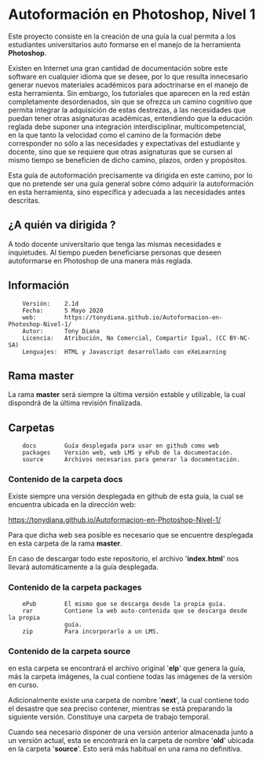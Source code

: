 # Autoformación en Photoshop, Nivel 1

Este proyecto consiste en la creación de una guía la cual permita a los estudiantes universitarios auto formarse en el manejo de la herramienta **Photoshop**.

Existen en Internet una gran cantidad de documentación sobre este software en cualquier idioma que se desee, por lo que resulta innecesario generar nuevos materiales académicos para adoctrinarse en el manejo de esta herramienta. Sin embargo, los tutoriales que aparecen en la red están completamente desordenados, sin que se ofrezca un camino cognitivo que permita integrar la adquisición de estas destrezas, a las necesidades que puedan tener otras asignaturas académicas, entendiendo que la educación reglada debe suponer una integración interdisciplinar, multicompetencial, en la que tanto la velocidad como el camino de la formación debe corresponder no sólo a las necesidades y expectativas del estudiante y docente, sino que se requiere que otras asignaturas que se cursen al mismo tiempo se beneficien de dicho camino, plazos, orden y propósitos.

Esta guía de autoformación precisamente va dirigida en este camino, por lo que no pretende ser una guía general sobre cómo adquirir la autoformación en esta herramienta, sino específica y adecuada a las necesidades antes descritas.

## ¿A quién va dirigida ?
A todo docente universitario que tenga las mismas necesidades e inquietudes. Al tiempo pueden beneficiarse personas que deseen autoformarse en Photoshop de una manera más reglada.


## Información
```
    Versión:    2.1d
    Fecha:      5 Mayo 2020
    web:        https://tonydiana.github.io/Autoformacion-en-Photoshop-Nivel-1/
    Autor:      Tony Diana
    Licencia:   Atribución, No Comercial, Compartir Igual, (CC BY-NC-SA)
    Lenguajes:  HTML y Javascript desarrollado con eXeLearning
```

## Rama master
La rama **master** será siempre la última versión estable y utilizable, la cual dispondrá de la última revisión finalizada.


## Carpetas

```
    docs        Guía desplegada para usar en github como web
    packages    Versión web, web LMS y ePub de la documentación.
    source      Archivos necesarios para generar la documentación.
```

### Contenido de la carpeta docs
Existe siempre una versión desplegada en github de esta guía, la cual se encuentra ubicada en la dirección web:

https://tonydiana.github.io/Autoformacion-en-Photoshop-Nivel-1/

Para que dicha web sea posible es necesario que se encuentre desplegada en esta carpeta de la rama **master**.

En caso de descargar todo este repositorio, el archivo '**index.html**' nos llevará automáticamente a la guía desplegada.


### Contenido de la carpeta packages

```
    ePub        El mismo que se descarga desde la propia guía.
    rar         Contiene la web auto-contenida que se descarga desde la propia
                guía.
    zip         Para incorporarlo a un LMS.
```


### Contenido de la carpeta source
en esta carpeta se encontrará el archivo original '**elp**' que genera la guía, más la carpeta imágenes, la cual contiene todas las imágenes de la versión en curso.

Adicionalmente existe una carpeta de nombre '**next**', la cual contiene todo el desastre que sea preciso contener, mientras se está preparando la siguiente versión. Constituye una carpeta de trabajo temporal.

Cuando sea necesario disponer de una versión anterior almacenada junto a un versión actual, esta se encontrará en la carpeta de nombre '**old**' ubicada en la carpeta '**source**'. Esto será más habitual en una rama no definitiva.
